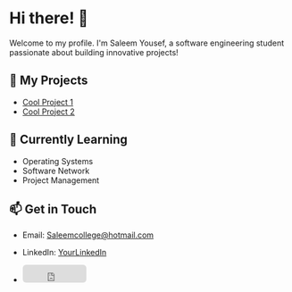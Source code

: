 # Hi there! 👋
Welcome to my profile. I'm Saleem Yousef, a software engineering student passionate about building innovative projects!

## 🚀 My Projects
- [Cool Project 1](https://github.com/yourproject)
- [Cool Project 2](https://github.com/yourproject)

## 🌱 Currently Learning
- Operating Systems
- Software Network
- Project Management

## 📫 Get in Touch
- Email: Saleemcollege@hotmail.com
- LinkedIn: [YourLinkedIn](https://linkedin.com/in/yourprofile)

- <iframe src="https://github.com/sponsors/Arikatakur/button" title="Sponsor Arikatakur" height="32" width="114" style="border: 0; border-radius: 6px;"></iframe>
